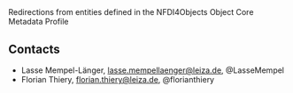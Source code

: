 ## 

Redirections from entities defined in the NFDI4Objects Object Core Metadata Profile


## Contacts

* Lasse Mempel-Länger, lasse.mempellaenger@leiza.de, @LasseMempel
* Florian Thiery, florian.thiery@leiza.de, @florianthiery


